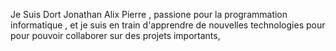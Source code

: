 Je Suis Dort Jonathan Alix Pierre  , passione pour la programmation informatique , et je suis  en train d'apprendre de nouvelles technologies pour pour pouvoir collaborer sur des projets importants,
